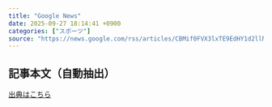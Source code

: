 ```yaml
---
title: "Google News"
date: 2025-09-27 18:14:41 +0900
categories: ["スポーツ"]
source: "https://news.google.com/rss/articles/CBMif0FVX3lxTE9EdHY1d2llNTFZcEFkVzhJQWtsZG5mVHNZbTlGakVSWWpWN2tadkdJVlIxRmxMR25vQ2pYSjdtTkxwTlBxNkZUel84ZVpOdmFxcGRnZG4tejcwRjhwX0FHdGV1Z0JoOEp3MklheDhTQ29JVmhpMjd0bnpoU0cxU1E?oc=5"
---
```


## 記事本文（自動抽出）
<body class="y0K44d EA71Tc" id="readabilityBody"></body>

[出典はこちら](https://news.google.com/rss/articles/CBMif0FVX3lxTE9EdHY1d2llNTFZcEFkVzhJQWtsZG5mVHNZbTlGakVSWWpWN2tadkdJVlIxRmxMR25vQ2pYSjdtTkxwTlBxNkZUel84ZVpOdmFxcGRnZG4tejcwRjhwX0FHdGV1Z0JoOEp3MklheDhTQ29JVmhpMjd0bnpoU0cxU1E?oc=5)
